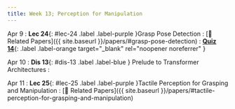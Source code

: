 ```yaml
---
title: Week 13; Perception for Manipulation
---
```


Apr 9
: **Lec 24**{: #lec-24 .label .label-purple }Grasp Pose Detection
  : [📃 Related Papers]({{ site.baseurl }}/papers/#grasp-pose-detection)
: [**Quiz 14**](https://www.gradescope.com/courses/704549/){: .label .label-orange target="_blank" rel="noopener noreferrer" }


Apr 10
: **Dis 13**{: #dis-13 .label .label-blue } Prelude to Transformer Architectures
  : &nbsp;

Apr 11
: **Lec 25**{: #lec-25 .label .label-purple }Tactile Perception for Grasping and Manipulation
  : [📃 Related Papers]({{ site.baseurl }}/papers/#tactile-perception-for-grasping-and-manipulation)



